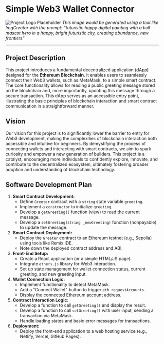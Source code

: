 # Simple Web3 Wallet Connector

![Project Logo Placeholder](https://placehold.co/800x400/6A0DAD/FFFFFF?text=Futuristic+Bull+Creating+Abundance)
*This image would be generated using a tool like ImgCreator with the prompt: "futuristic happy digital painting with a bull mascot hero in a happy, bright futuristic city, creating abundance, new frontiers"*

---

## Project Description

This project introduces a fundamental decentralized application (dApp) designed for the **Ethereum Blockchain**. It enables users to seamlessly connect their Web3 wallets, such as MetaMask, to a simple smart contract. The core functionality allows for reading a public greeting message stored on the blockchain and, more importantly, updating this message through a secure transaction. This dApp serves as an accessible entry point, illustrating the basic principles of blockchain interaction and smart contract communication in a straightforward manner.

## Vision

Our vision for this project is to significantly lower the barrier to entry for Web3 development, making the complexities of blockchain interaction both accessible and intuitive for beginners. By demystifying the process of connecting wallets and interacting with smart contracts, we aim to spark curiosity and empower a new generation of builders. This project is a catalyst, encouraging more individuals to confidently explore, innovate, and contribute to the decentralized ecosystem, ultimately fostering broader adoption and understanding of blockchain technology.

## Software Development Plan

1.  **Smart Contract Development:**
    * Define `Greeter` contract with a `string` state variable `greeting`.
    * Implement a `constructor` to initialize `greeting`.
    * Develop a `getGreeting()` function (view) to read the current message.
    * Develop a `setGreeting(string _newGreeting)` function (nonpayable) to update the message.
2.  **Smart Contract Deployment:**
    * Deploy the `Greeter` contract to an Ethereum testnet (e.g., Sepolia) using tools like Remix IDE.
    * Note down the deployed contract address and ABI.
3.  **Front-End Setup:**
    * Create a React application (or a simple HTML/JS page).
    * Integrate `ethers.js` library for Web3 interaction.
    * Set up state management for wallet connection status, current greeting, and new greeting input.
4.  **Wallet Connection Logic:**
    * Implement functionality to detect MetaMask.
    * Add a "Connect Wallet" button to trigger `eth_requestAccounts`.
    * Display the connected Ethereum account address.
5.  **Contract Interaction Logic:**
    * Develop a function to call `getGreeting()` and display the result.
    * Develop a function to call `setGreeting()` with user input, sending a transaction via MetaMask.
    * Handle loading states and basic error messages for transactions.
6.  **Deployment:**
    * Deploy the front-end application to a web hosting service (e.g., Netlify, Vercel, GitHub Pages).
